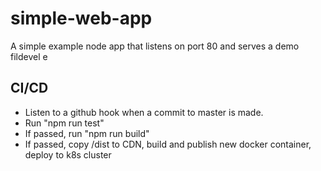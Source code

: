 # simple-web-app
A simple example node app that listens on port 80 and serves a demo fildevel
e

## CI/CD
* Listen to a github hook when a commit to master is made.
* Run "npm run test"
* If passed, run "npm run build"
* If passed, copy /dist to CDN, build and publish new docker container, deploy to k8s cluster
